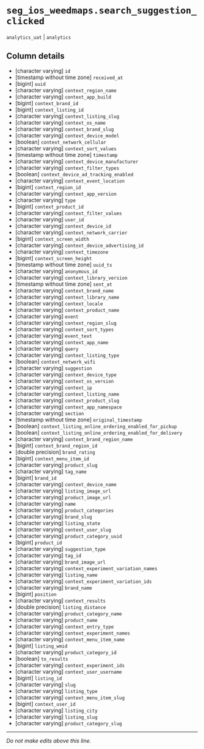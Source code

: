 # `seg_ios_weedmaps.search_suggestion_clicked`
`analytics_uat` | `analytics`

## Column details
* [character varying] `id`
* [timestamp without time zone] `received_at`
* [bigint]    `uuid`
* [character varying] `context_region_name`
* [character varying] `context_app_build`
* [bigint]    `context_brand_id`
* [bigint]    `context_listing_id`
* [character varying] `context_listing_slug`
* [character varying] `context_os_name`
* [character varying] `context_brand_slug`
* [character varying] `context_device_model`
* [boolean]   `context_network_cellular`
* [character varying] `context_sort_values`
* [timestamp without time zone] `timestamp`
* [character varying] `context_device_manufacturer`
* [character varying] `context_filter_types`
* [boolean]   `context_device_ad_tracking_enabled`
* [character varying] `context_event_location`
* [bigint]    `context_region_id`
* [character varying] `context_app_version`
* [character varying] `type`
* [bigint]    `context_product_id`
* [character varying] `context_filter_values`
* [character varying] `user_id`
* [character varying] `context_device_id`
* [character varying] `context_network_carrier`
* [bigint]    `context_screen_width`
* [character varying] `context_device_advertising_id`
* [character varying] `context_timezone`
* [bigint]    `context_screen_height`
* [timestamp without time zone] `uuid_ts`
* [character varying] `anonymous_id`
* [character varying] `context_library_version`
* [timestamp without time zone] `sent_at`
* [character varying] `context_brand_name`
* [character varying] `context_library_name`
* [character varying] `context_locale`
* [character varying] `context_product_name`
* [character varying] `event`
* [character varying] `context_region_slug`
* [character varying] `context_sort_types`
* [character varying] `event_text`
* [character varying] `context_app_name`
* [character varying] `query`
* [character varying] `context_listing_type`
* [boolean]   `context_network_wifi`
* [character varying] `suggestion`
* [character varying] `context_device_type`
* [character varying] `context_os_version`
* [character varying] `context_ip`
* [character varying] `context_listing_name`
* [character varying] `context_product_slug`
* [character varying] `context_app_namespace`
* [character varying] `section`
* [timestamp without time zone] `original_timestamp`
* [boolean]   `context_listing_online_ordering_enabled_for_pickup`
* [boolean]   `context_listing_online_ordering_enabled_for_delivery`
* [character varying] `context_brand_region_name`
* [bigint]    `context_brand_region_id`
* [double precision] `brand_rating`
* [bigint]    `context_menu_item_id`
* [character varying] `product_slug`
* [character varying] `tag_name`
* [bigint]    `brand_id`
* [character varying] `context_device_name`
* [character varying] `listing_image_url`
* [character varying] `product_image_url`
* [character varying] `name`
* [character varying] `product_categories`
* [character varying] `brand_slug`
* [character varying] `listing_state`
* [character varying] `context_user_slug`
* [character varying] `product_category_uuid`
* [bigint]    `product_id`
* [character varying] `suggestion_type`
* [character varying] `tag_id`
* [character varying] `brand_image_url`
* [character varying] `context_experiment_variation_names`
* [character varying] `listing_name`
* [character varying] `context_experiment_variation_ids`
* [character varying] `brand_name`
* [bigint]    `position`
* [character varying] `context_results`
* [double precision] `listing_distance`
* [character varying] `product_category_name`
* [character varying] `product_name`
* [character varying] `context_entry_type`
* [character varying] `context_experiment_names`
* [character varying] `context_menu_item_name`
* [bigint]    `listing_wmid`
* [character varying] `product_category_id`
* [boolean]   `to_results`
* [character varying] `context_experiment_ids`
* [character varying] `context_user_username`
* [bigint]    `listing_id`
* [character varying] `slug`
* [character varying] `listing_type`
* [character varying] `context_menu_item_slug`
* [bigint]    `context_user_id`
* [character varying] `listing_city`
* [character varying] `listing_slug`
* [character varying] `product_category_slug`

-------------------------------------------------------------------------------
*Do not make edits above this line.*
